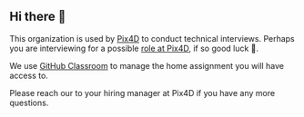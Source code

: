 ## Hi there 👋 

This organization is used by [Pix4D](https://github.com/Pix4D) to conduct technical interviews. Perhaps you are interviewing for a possible [role at Pix4D](https://pix4d.com/careers), if so good luck 🌈.

We use [GitHub Classroom](https://classroom.github.com) to manage the home assignment you will have access to.

Please reach our to your hiring manager at Pix4D if you have any more questions.

